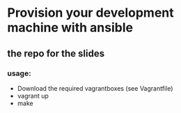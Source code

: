 # Provision your development machine with ansible
## the repo for the slides

### usage:

- Download the required vagrantboxes (see Vagrantfile)
- vagrant up
- make
